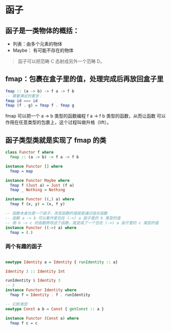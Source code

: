# 函子

## 函子是一类物体的概括：
- 列表：由多个元素的物体
- Maybe： 有可能不存在的物体

> 函子可以把范畴 C 态射成另外一个范畴 D。

## fmap：包裹在盒子里的值，处理完成后再放回盒子里
```haskell
fmap :: (a -> b) -> f a -> f b
-- 需要满足的要求：
fmap id === id
fmap (f . g) = fmap f . fmap g
```

fmap 可以把一个 a -> b 类型的函数编程 f a -> f b 类型的函数，从而让函数
可以作用在任意类型的包裹上，这个过程叫做升格（lift）。

## 函子类型类就是实现了 fmap 的类
```haskell
class Functor f where
  fmap :: (a -> b) -> f a -> f b

instance Functor [] where
  fmap = map

instance Functor Maybe where
  fmap f (Just a) = Just (f a)
  fmap _ Nothing = Nothing

instance Functor ((,) a) where
  fmap f (x, y) = (x, f y)

-- 函数本身也是一个函子，改变函数的值就是通过组合函数
-- 函数 a -> b 可以看作是包在 (->) a 函子里的 b 类型的值
-- 用 b -> c 的函数修改这个函数，就变成了一个包在 (->) a 函子里的 c 类型的值
instance Functor ((->) a) where
  fmap = (.)
```

### 两个有趣的函子
```haskell

newtype Identity a = Identity { runIdentity :: a}

Identity 3 :: Identity Int

runIdentity $ Identity 3
-- 3
instance Functor Identity where
  fmap f = Identity . f . runIdentity

-- 幻影类型
newtype Const a b = Const { getConst :: a }

instance Functor (Const a) where
  fmap f c = c

```
